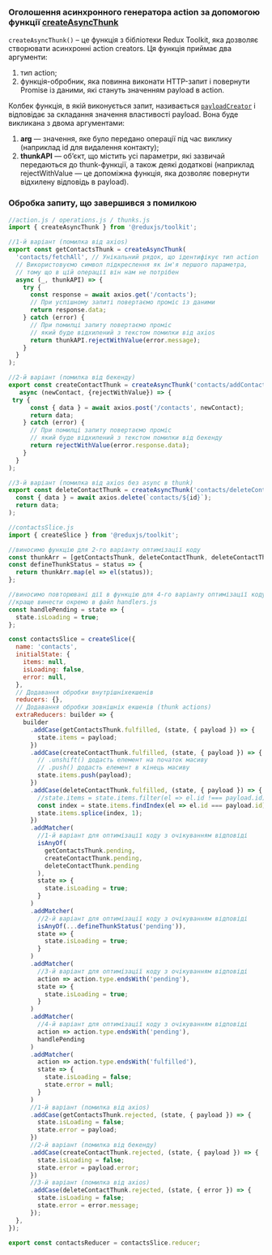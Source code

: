 ### Оголошення асинхронного генератора action за допомогою функції [createAsyncThunk](https://redux-toolkit.js.org/api/createAsyncThunk)

`createAsyncThunk()` – це функція з бібліотеки Redux Toolkit, яка дозволяє створювати асинхронні action creators. Ця функція приймає два аргументи:

1. тип action;
1. функція-обробник, яка повинна виконати HTTP-запит і повернути Promise із даними, які стануть значенням payload в action.

Колбек функція, в якій виконується запит, називається
[`payloadCreator`](https://redux-toolkit.js.org/api/createAsyncThunk#payloadcreator)
і відповідає за складання значення властивості payload. Вона буде викликана з
двома аргументами:

1. **arg** — значення, яке було передано операції під час виклику (наприклад id для видалення контакту);
1. **thunkAPI** — об’єкт, що містить усі параметри, які зазвичай передаються до
   thunk-функції, а також деякі додаткові (наприклад rejectWithValue — це
   допоміжна функція, яка дозволяє повернути відхилену відповідь в payload).

### Обробка запиту, що завершився з помилкою

```js
//action.js / operations.js / thunks.js
import { createAsyncThunk } from '@reduxjs/toolkit';

//1-й варіант (помилка від axios)
export const getContactsThunk = createAsyncThunk(
  'contacts/fetchAll', // Унікальний рядок, що ідентифікує тип action
  // Використовуємо символ підкреслення як ім'я першого параметра,
  // тому що в цій операції він нам не потрібен
  async (_, thunkAPI) => {
    try {
      const response = await axios.get('/contacts');
      // При успішному запиті повертаємо проміс із даними
      return response.data;
    } catch (error) {
      // При помилці запиту повертаємо проміс
      // який буде відхилений з текстом помилки від axios
      return thunkAPI.rejectWithValue(error.message);
    }
  }
);

//2-й варіант (помилка від бекенду)
export const createContactThunk = createAsyncThunk('contacts/addContact', newContact =>
   async (newContact, {rejectWithValue}) => {
 try {
      const { data } = await axios.post('/contacts', newContact);
      return data;
    } catch (error) {
      // При помилці запиту повертаємо проміс
      // який буде відхилений з текстом помилки від бекенду
      return rejectWithValue(error.response.data);
    }
  }
);

//3-й варіант (помилка від axios без async в thunk)
export const deleteContactThunk = createAsyncThunk('contacts/deleteContact', id =>
  const { data } = await axios.delete(`contacts/${id}`);
  return data;
);
```

```js
//contactsSlice.js
import { createSlice } from '@reduxjs/toolkit';

//виносимо функцію для 2-го варіанту оптимізації коду
const thunkArr = [getContactsThunk, deleteContactThunk, deleteContactThunk];
const defineThunkStatus = status => {
  return thunkArr.map(el => el(status));
};

//виносимо повторювані дії в функцію для 4-го варіанту оптимізації коду
//краще винести окремо в файл handlers.js
const handlePending = state => {
  state.isLoading = true;
};

const contactsSlice = createSlice({
  name: 'contacts',
  initialState: {
    items: null,
    isLoading: false,
    error: null,
  },
  // Додавання обробки внутрішніхекшенів
  reducers: {},
  // Додавання обробки зовнішніх екшенів (thunk actions)
  extraReducers: builder => {
    builder
      .addCase(getContactsThunk.fulfilled, (state, { payload }) => {
        state.items = payload;
      })
      .addCase(createContactThunk.fulfilled, (state, { payload }) => {
        // .unshift() додасть елемент на початок масиву
        // .push() додасть елемент в кінець масиву
        state.items.push(payload);
      })
      .addCase(deleteContactThunk.fulfilled, (state, { payload }) => {
        //state.items = state.items.filter(el => el.id !=== payload.id)
        const index = state.items.findIndex(el => el.id === payload.id);
        state.items.splice(index, 1);
      })
      .addMatcher(
        //1-й варіант для оптимізації коду з очікуванням відповіді
        isAnyOf(
          getContactsThunk.pending,
          createContactThunk.pending,
          deleteContactThunk.pending
        ),
        state => {
          state.isLoading = true;
        }
      )
      .addMatcher(
        //2-й варіант для оптимізації коду з очікуванням відповіді
        isAnyOf(...defineThunkStatus('pending')),
        state => {
          state.isLoading = true;
        }
      )
      .addMatcher(
        //3-й варіант для оптимізації коду з очікуванням відповіді
        action => action.type.endsWith('pending'),
        state => {
          state.isLoading = true;
        }
      )
      .addMatcher(
        //4-й варіант для оптимізації коду з очікуванням відповіді
        action => action.type.endsWith('pending'),
        handlePending
      )
      .addMatcher(
        action => action.type.endsWith('fulfilled'),
        state => {
          state.isLoading = false;
          state.error = null;
        }
      )
      //1-й варіант (помилка від axios)
      .addCase(getContactsThunk.rejected, (state, { payload }) => {
        state.isLoading = false;
        state.error = payload;
      })
      //2-й варіант (помилка від бекенду)
      .addCase(createContactThunk.rejected, (state, { payload }) => {
        state.isLoading = false;
        state.error = payload.error;
      })
      //3-й варіант (помилка від axios)
      .addCase(deleteContactThunk.rejected, (state, { error }) => {
        state.isLoading = false;
        state.error = error.message;
      });
  },
});

export const contactsReducer = contactsSlice.reducer;
```
